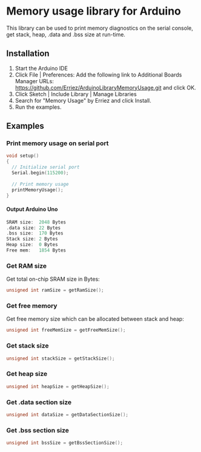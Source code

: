 # Memory usage library for Arduino
This library can be used to print memory diagnostics on the serial console, 
get stack, heap, .data and .bss size at run-time.

## Installation
1. Start the Arduino IDE
2. Click File | Preferences:
   Add the following link to Additional Boards Manager URLs:
   https://github.com/Erriez/ArduinoLibraryMemoryUsage.git
   and click OK. 
3. Click Sketch | Include Library | Manage Libraries
4. Search for "Memory Usage" by Erriez and click Install.
5. Run the examples. 

## Examples

### Print memory usage on serial port
```c++
void setup()
{
  // Initialize serial port
  Serial.begin(115200);
  
  // Print memory usage
  printMemoryUsage();
}
```

#### Output Arduino Uno
```c++
SRAM size:  2048 Bytes
.data size: 22 Bytes
.bss size:  170 Bytes
Stack size: 2 Bytes
Heap size:  0 Bytes
Free mem:   1854 Bytes
```

### Get RAM size
Get total on-chip SRAM size in Bytes:
```c++
unsigned int ramSize = getRamSize();
```

### Get free memory
Get free memory size which can be allocated between stack and heap: 
```c++
unsigned int freeMemSize = getFreeMemSize();
```

### Get stack size
```c++
unsigned int stackSize = getStackSize();
```

### Get heap size
```c++
unsigned int heapSize = getHeapSize();
```

### Get .data section size
```c++
unsigned int dataSize = getDataSectionSize();
```

### Get .bss section size
```c++
unsigned int bssSize = getBssSectionSize();
```
